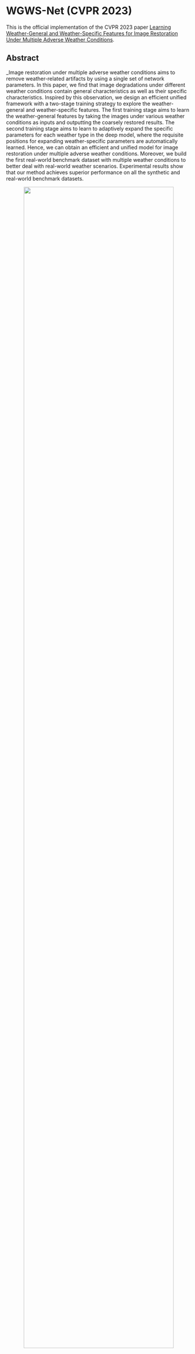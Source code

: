 # WGWS-Net (CVPR 2023)
This is the official implementation of the CVPR 2023 paper [Learning Weather-General and Weather-Specific Features for Image Restoration Under Multiple Adverse Weather Conditions](https://openaccess.thecvf.com/content/CVPR2023/papers/Zhu_Learning_Weather-General_and_Weather-Specific_Features_for_Image_Restoration_Under_Multiple_CVPR_2023_paper.pdf).

## Abstract

_Image restoration under multiple adverse weather conditions aims to remove weather-related artifacts by using a single set of network parameters. In this paper, we find that image degradations under different weather conditions contain general characteristics as well as their specific characteristics. Inspired by this observation, we design an efficient unified framework with a two-stage training strategy to explore the weather-general and weather-specific features. The first training stage aims to learn the weather-general features by taking the images under various weather conditions as inputs and outputting the coarsely restored results. The second training stage aims to learn to adaptively expand the specific parameters for each weather type in the deep model, where the requisite positions for expanding weather-specific parameters are automatically learned. Hence, we can obtain an efficient and unified model for image restoration under multiple adverse weather conditions. Moreover, we build the first real-world benchmark dataset with multiple weather conditions to better deal with real-world weather scenarios. Experimental results show that our method achieves superior performance on all the synthetic and real-world benchmark datasets.

<p align=center><img width="90%" src="figs/framework.png"/></p>

## Datasets
| Setting   | Weather Types          | Datasets                           | Training Configurations  |
| :---------: | :----------------------: | :----------------------------------: | :---------------------------------------------------: |
| Setting 1 | (Rain, RainDrop, Snow) | ([Outdoor-Rain](https://github.com/liruoteng/HeavyRainRemoval), [RainDrop](https://github.com/rui1996/DeRaindrop), [Snow100K](https://sites.google.com/view/yunfuliu/desnownet)) | Uniformly sampling 9000 images pairs                |
| Setting 2 | (Rain, Haze, Snow)     | ([Rain1400](https://xueyangfu.github.io/projects/cvpr2017.html), [RESIDE](https://sites.google.com/view/reside-dehaze-datasets/reside-v0), [Snow100K](https://sites.google.com/view/yunfuliu/desnownet))       | Uniformly sampling 5000 images pairs                |
| Setting 3 | (Rain, Haze, Snow)     | (SPA+, [REVIDE](https://github.com/BookerDeWitt/REVIDE_Dataset), RealSnow)            | Uniformly sampling 160000 images patches            |

**Note**:  
- The training configurations follow the previous methods.
- `SPA+`:  we reveal the duplication and redundancy issues in SPA (Real-rain dataset) and handle these problems in SPA+. We first merge the images with repeated background 
scenes and densify the rain streaks by exploiting the temporal information. Using SPA+ could achieve comparable performance and better handle the dense rain scenes. The amount of SPA+ is a quarter of the original SPA dataset, which obviously facilitates future research. SPA+ could be downloaded from [here](https://pan.baidu.com/s/1fgI4G-OEiLTAV-sfSXVYVA?pwd=cvpr)  (Code: cvpr)
- `RealSnow`: inspired by SPA-Net, we build the first real-world desnowing dataset by using the background-static videos to acquire real-world snowing image pairs. RealSnow could be downloaded from [here](https://pan.baidu.com/s/1XkQh_Us5a09sanusSxEvEg?pwd=cvpr)  (Code: cvpr)

*  [Setting 1] 
*  [Setting 2]
*  [Setting 3]

## Pretrained models
[Setting 1](https://drive.google.com/drive/folders/1B0R3SI6D5PkAJGkx_axUm6V5NpjkQllo?usp=share_link) | [Setting 2](https://drive.google.com/drive/folders/1B0R3SI6D5PkAJGkx_axUm6V5NpjkQllo?usp=share_link) | [Setting 3](https://drive.google.com/drive/folders/1B0R3SI6D5PkAJGkx_axUm6V5NpjkQllo?usp=share_link)

## Train
1. The training stage 1:
      ```python
      python training_Setting1_Stage1.py --experiment_name [experiment_name]  --base_channel 18 --fix_sample 9000 --BATCH_SIZE 4 --Crop_patches 224 --EPOCH 100 --T_period 
             50  --learning_rate 0.0002   --addition_loss VGG --depth_loss True --Aug_regular False --print_frequency 100
      ```   
2. The training stage 2: 
      ```python
      python training_Setting1_wDP_Stage2.py --experiment_name [experiment_name] --lam 0.008 --VGG_lamda 0.2  
             --learning_rate 0.0001 --fix_sample 9000 --Crop_patches 224 --BATCH_SIZE 12 --EPOCH 120 --T_period 30 --flag K1 --base_channel 18 --print_frequency 100         
             --pre_model  [path to the pre-trained weights at the training stage 1]
      ```   

## Test
You can directly test the performance of the pre-trained model as follows
1. Modify the paths of datasets and pre-trained weights.
2. Test the model

   2.1 On the Setting 1
      ```python
      python testing_model_Seting1.py --flag K1 --base_channel 18 --num_block 6 --save_path [path to your save_path]
      ```
   2.2 On the Setting 2
      ```python
      python testing_model_Seting2.py --flag K1 --base_channel 20 --num_block 6 --save_path [path to your save_path]
      ```   
   2.3 On the Setting 3
      ```python
      python testing_model_Seting3.py --flag K1 --base_channel 18 --num_block 6 --save_path [path to your save_path]
      ```   
You can check the processed results in `[path to your save_path]`.

## Citation
If you find this work or code useful for your research, please cite:
```
@inproceedings{zhu2023Weather,
  title={Learning Weather-General and Weather-Specific Features for Image Restoration Under Multiple Adverse Weather Conditions},
  author={Yurui Zhu and Tianyu Wang and Xueyang Fu and Xuanyu Yang and Xin Guo and Jifeng Dai and Yu Qiao and Xiaowei Hu},
  booktitle={Proc. IEEE/CVF Conference on Computer Vision and Pattern Recognition (CVPR)},
  year={2023}
}

```

## Contact
If you have any questions, please contact zyr@mail.ustc.edu.cn
